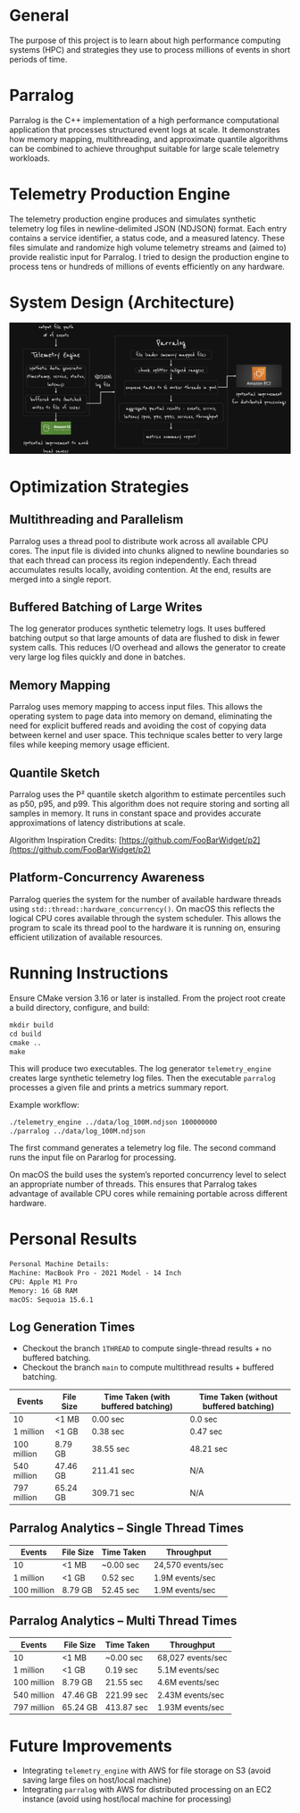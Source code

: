 # General

The purpose of this project is to learn about high performance computing systems (HPC) and strategies they use to process millions of events in short periods of time.

# Parralog

Parralog is the C++ implementation of a high performance computational application that processes structured event logs at scale. It demonstrates how memory mapping, multithreading, and approximate quantile algorithms can be combined to achieve throughput suitable for large scale telemetry workloads.

# Telemetry Production Engine

The telemetry production engine produces and simulates synthetic telemetry log files in newline-delimited JSON (NDJSON) format. Each entry contains a service identifier, a status code, and a measured latency. These files simulate and randomize high volume telemetry streams and (aimed to) provide realistic input for Parralog. I tried to design the production engine to process tens or hundreds of millions of events efficiently on any hardware.

# System Design (Architecture)

![Architecture](architecture.png)

# Optimization Strategies

## Multithreading and Parallelism

Parralog uses a thread pool to distribute work across all available CPU cores. The input file is divided into chunks aligned to newline boundaries so that each thread can process its region independently. Each thread accumulates results locally, avoiding contention. At the end, results are merged into a single report.

## Buffered Batching of Large Writes

The log generator produces synthetic telemetry logs. It uses buffered batching output so that large amounts of data are flushed to disk in fewer system calls. This reduces I/O overhead and allows the generator to create very large log files quickly and done in batches.

## Memory Mapping

Parralog uses memory mapping to access input files. This allows the operating system to page data into memory on demand, eliminating the need for explicit buffered reads and avoiding the cost of copying data between kernel and user space. This technique scales better to very large files while keeping memory usage efficient.

## Quantile Sketch

Parralog uses the P² quantile sketch algorithm to estimate percentiles such as p50, p95, and p99. This algorithm does not require storing and sorting all samples in memory. It runs in constant space and provides accurate approximations of latency distributions at scale.

Algorithm Inspiration Credits: [https://github.com/FooBarWidget/p2](https://github.com/FooBarWidget/p2)

## Platform-Concurrency Awareness

Parralog queries the system for the number of available hardware threads using `std::thread::hardware_concurrency()`. On macOS this reflects the logical CPU cores available through the system scheduler. This allows the program to scale its thread pool to the hardware it is running on, ensuring efficient utilization of available resources.

# Running Instructions

Ensure CMake version 3.16 or later is installed. From the project root create a build directory, configure, and build:

```
mkdir build
cd build
cmake ..
make
```

This will produce two executables. The log generator `telemetry_engine` creates large synthetic telemetry log files. Then the executable `parralog` processes a given file and prints a metrics summary report.

Example workflow:

```
./telemetry_engine ../data/log_100M.ndjson 100000000
./parralog ../data/log_100M.ndjson
```

The first command generates a telemetry log file. The second command runs the input file on Pararlog for processing.

On macOS the build uses the system’s reported concurrency level to select an appropriate number of threads. This ensures that Parralog takes advantage of available CPU cores while remaining portable across different hardware.

# Personal Results

```
Personal Machine Details:
Machine: MacBook Pro - 2021 Model - 14 Inch
CPU: Apple M1 Pro
Memory: 16 GB RAM
macOS: Sequoia 15.6.1
```

## Log Generation Times

- Checkout the branch `1THREAD` to compute single-thread results + no buffered batching.  
- Checkout the branch `main` to compute multithread results + buffered batching.

| Events      | File Size | Time Taken (with buffered batching) | Time Taken (without buffered batching) |
| ----------- | --------- | --------------------------          | -----------------------------          |
| 10          | <1 MB     | 0.00 sec                            | 0.0 sec                                |
| 1 million   | <1 GB     | 0.38 sec                            | 0.47 sec                               |
| 100 million | 8.79 GB   | 38.55 sec                           | 48.21 sec                              |
| 540 million | 47.46 GB  | 211.41 sec                          | N/A                                    |
| 797 million | 65.24 GB  | 309.71 sec                          | N/A                                    |

## Parralog Analytics – Single Thread Times

| Events      | File Size | Time Taken | Throughput        |
| ----------- | --------- | ---------- | ----------------- |
| 10          | <1 MB     | \~0.00 sec | 24,570 events/sec |
| 1 million   | <1 GB     | 0.52 sec   | 1.9M events/sec   |
| 100 million | 8.79 GB   | 52.45 sec  | 1.9M events/sec   |

## Parralog Analytics – Multi Thread Times

| Events      | File Size | Time Taken | Throughput         |
| ----------- | --------- | ---------- | -----------------  |
| 10          | <1 MB     | \~0.00 sec | 68,027 events/sec  |
| 1 million   | <1 GB     | 0.19 sec   | 5.1M events/sec    |
| 100 million | 8.79 GB   | 21.55 sec  | 4.6M events/sec    |
| 540 million | 47.46 GB  | 221.99 sec | 2.43M events/sec   |
| 797 million | 65.24 GB  | 413.87 sec | 1.93M events/sec   |

# Future Improvements

- Integrating `telemetry_engine` with AWS for file storage on S3 (avoid saving large files on host/local machine)
- Integrating `parralog` with AWS for distributed processing on an EC2 instance (avoid using host/local machine for processing)